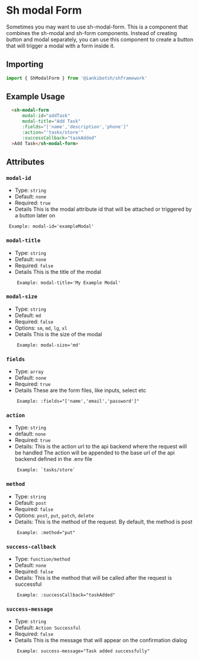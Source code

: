# Sh modal Form

Sometimes you may want to use sh-modal-form. This is a component that combines the sh-modal and sh-form components.
Instead of creating button and modal separately, you can use this component to create a button that will trigger a modal with a form inside it.

## Importing
```javascript
import { ShModalForm } from '@iankibetsh/shframework'
```

## Example Usage
```html
  <sh-modal-form
      modal-id="addTask"
      modal-title="Add Task"
      :fields="['name','description','phone']"
      :action="'tasks/store'"
      :successCallback="taskAdded"
  >Add Task</sh-modal-form>
```
## Attributes

### `modal-id`
- Type: `string`
- Default: `none`
- Required: `true`
- Details
  This is the modal attribute id that will be attached or triggered by a button later on
``` 
 Example: modal-id='exampleModal'
```

### `modal-title`
- Type: `string`
- Default: `none`
- Required: `false`
- Details
  This is the title of the modal
```
    Example: modal-title='My Example Modal'
```
### `modal-size`
- Type: `string`
- Default: `md`
- Required: `false`
- Options: `sm`, `md`, `lg`, `xl`
- Details
  This is the size of the modal
```
    Example: modal-size='md'
```

### `fields`
- Type: `array`
- Default: `none`
- Required: `true`
- Details
  These are the form files, like inputs, select etc
```
    Example: :fields="['name','email','password']"
```

### `action`
- Type: `string`
- default: `none`
- Required: `true`
- Details: 
  This is the action url to the api backend where the request will be handled
  The action will be appended to the base url of the api backend defined in the .env file
```
    Example: `tasks/store`
```

### `method`
- Type: `string`
- Default: `post`
- Required: `false`
- Options: `post`, `put`, `patch`, `delete`
- Details:
  This is the method of the request. By default, the method is post
```
    Example: :method="put"
```

### `success-callback`
- Type: `function/method`
- Default: `none`
- Required: `false`
- Details:
  This is the method that will be called after the request is successful
```
    Example: :successCallback="taskAdded"
```


### `success-message`
- Type: `string`
- Default: `Action Successful`
- Required: `false`
- Details
  This is the message that will appear on the confirmation dialog
```
    Example: success-message="Task added successfully"
```


